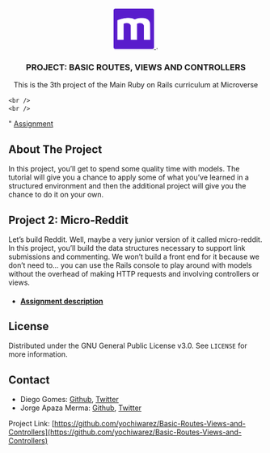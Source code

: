 <br />
<p align="center">
  <a href="https://www.microverse.org">
    <img src="img/microverse.png" alt="Logo" width="80" height="80">
  </a>
.
  <h3 align="center">PROJECT: BASIC ROUTES, VIEWS AND CONTROLLERS</h3>

  <p align="center">
    This is the 3th project of the Main Ruby on Rails curriculum at Microverse
    
    <br />
    <br />
   "
    <a href="https://www.theodinproject.com/courses/ruby-on-rails/lessons/basic-routes-views-and-controllers">Assignment</a>
  </p>
</p>

<!-- ABOUT THE PROJECT -->
## About The Project

In this project, you’ll get to spend some quality time with models. The tutorial will give you a chance to apply some of what you’ve learned in a structured environment and then the additional project will give you the chance to do it on your own.

## Project 2: Micro-Reddit
Let’s build Reddit. Well, maybe a very junior version of it called micro-reddit. In this project, you’ll build the data structures necessary to support link submissions and commenting. We won’t build a front end for it because we don’t need to… you can use the Rails console to play around with models without the overhead of making HTTP requests and involving controllers or views.



* #### [Assignment description](https://www.theodinproject.com/courses/ruby-on-rails/lessons/basic-routes-views-and-controllers)	
<!-- * #### [Source page](https://www.newsweek.com/) -->

<!-- ### Built With

* [Bootstrap](https://getbootstrap.com)
* [JQuery](https://jquery.com) -->

<!-- LICENSE -->
## License

Distributed under the GNU General Public License v3.0. See `LICENSE` for more information.

<!-- CONTACT -->
## Contact

* Diego Gomes: [Github](https://github.com/digomes87), [Twitter](https://twitter.com/devdiegogo)
* Jorge Apaza Merma: [Github](https://github.com/yochiwarez), [Twitter]()

Project Link: [https://github.com/yochiwarez/Basic-Routes-Views-and-Controllers](https://github.com/yochiwarez/Basic-Routes-Views-and-Controllers)


[product-screenshot]: img/mockup.png
